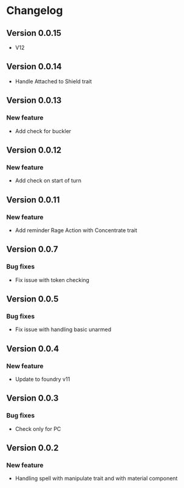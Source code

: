 # Changelog

## Version 0.0.15
- V12

## Version 0.0.14
-   Handle Attached to Shield trait

## Version 0.0.13

### New feature
-   Add check for buckler

## Version 0.0.12

### New feature
-   Add check on start of turn

## Version 0.0.11

### New feature
-   Add reminder Rage Action with Concentrate trait 

## Version 0.0.7

### Bug fixes
-   Fix issue with token checking 

## Version 0.0.5

### Bug fixes
-   Fix issue with handling basic unarmed

## Version 0.0.4

### New feature
-   Update to foundry v11

## Version 0.0.3

### Bug fixes
-   Check only for PC

## Version 0.0.2

### New feature
-   Handling spell with manipulate trait and with material component